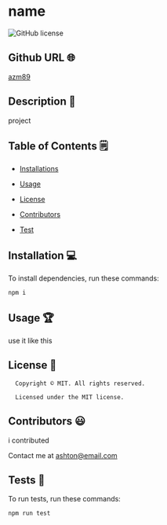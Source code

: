 # name
![GitHub license](https://img.shields.io/badge/license-MIT-yellowgreen.svg)

## Github URL 🌐

[azm89](https://github.com/azm89/)

## Description 📝

project


## Table of Contents 🗒

* [Installations](#dependencies)

* [Usage](#usage)


* [License](#license)


* [Contributors](#contributors)

* [Test](#test)


## Installation 💻

To install dependencies, run these commands:

```
npm i
```


## Usage 🏆

use it like this

## License 📛

      Copyright © MIT. All rights reserved. 
      
      Licensed under the MIT license.


## Contributors 😃

i contributed

Contact me at ashton@email.com


## Tests 🧪

To run tests, run these commands:

```
npm run test
```

